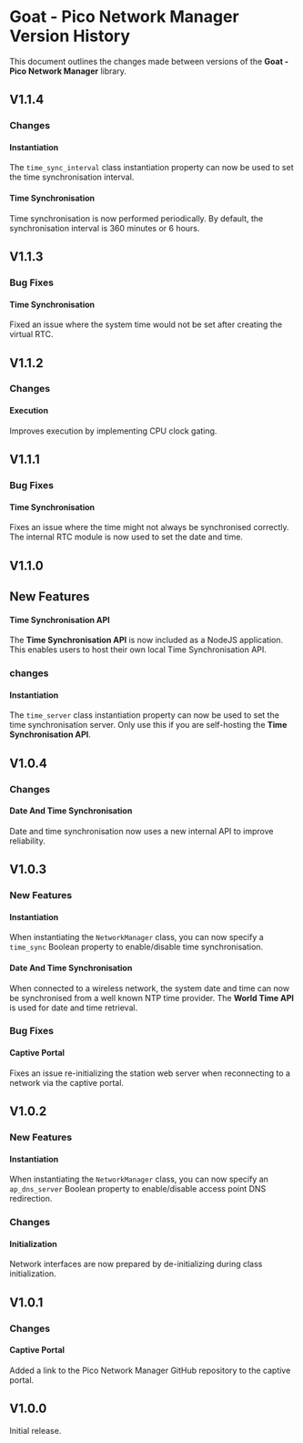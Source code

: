 # Goat - Pico Network Manager Version History

This document outlines the changes made between versions of the **Goat - Pico Network Manager** library.

## V1.1.4

### Changes

#### Instantiation

The `time_sync_interval` class instantiation property can now be used to set the time synchronisation interval.

#### Time Synchronisation

Time synchronisation is now performed periodically. By default, the synchronisation interval is 360 minutes or 6 hours.

## V1.1.3

### Bug Fixes

#### Time Synchronisation

Fixed an issue where the system time would not be set after creating the virtual RTC.

## V1.1.2

### Changes

#### Execution

Improves execution by implementing CPU clock gating.

## V1.1.1

### Bug Fixes

#### Time Synchronisation

Fixes an issue where the time might not always be synchronised correctly. The internal RTC module is now used to set the date and time.

## V1.1.0

## New Features

#### Time Synchronisation API

The **Time Synchronisation API** is now included as a NodeJS application. This enables users to host their own local Time Synchronisation API.

### changes

#### Instantiation

The `time_server` class instantiation property can now be used to set the time synchronisation server. Only use this if you are self-hosting the **Time Synchronisation API**.

## V1.0.4

### Changes

#### Date And Time Synchronisation

Date and time synchronisation now uses a new internal API to improve reliability.

## V1.0.3

### New Features

#### Instantiation

When instantiating the `NetworkManager` class, you can now specify a `time_sync` Boolean property to enable/disable time synchronisation.

#### Date And Time Synchronisation

When connected to a wireless network, the system date and time can now be synchronised from a well known NTP time provider. The **World Time API** is used for date and time retrieval.

### Bug Fixes

#### Captive Portal

Fixes an issue re-initializing the station web server when reconnecting to a network via the captive portal.

## V1.0.2

### New Features

#### Instantiation

When instantiating the `NetworkManager` class, you can now specify an `ap_dns_server` Boolean property to enable/disable access point DNS redirection.

### Changes

#### Initialization

Network interfaces are now prepared by de-initializing during class initialization.

## V1.0.1

### Changes

#### Captive Portal

Added a link to the Pico Network Manager GitHub repository to the captive portal.

## V1.0.0

Initial release.

